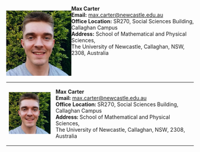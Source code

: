 <div>
    
<p style="float: left;"> 
    
<img src="./Headshot.jpeg" width="175">
        
</p>
    
<p style="float: right;">
    
<b> Max Carter </b> <br/> **Email:** max.carter@newcastle.edu.au <br/> **Office Location:** SR270, Social Sciences Building, Callaghan Campus <br/>  **Address:** School of Mathematical and Physical Sciences, <br/> The University of Newcastle, Callaghan, NSW, 2308, Australia
        
</p>

</div>



<table style="border-collapse: collapse; border: none;">
    
<td>
    
<img src="./Headshot.jpeg" width="175">
            
</td>

<td>

**Max Carter** <br/> **Email:** max.carter@newcastle.edu.au <br/> **Office Location:** SR270, Social Sciences Building, Callaghan Campus <br/>  **Address:** School of Mathematical and Physical Sciences, <br/> The University of Newcastle, Callaghan, NSW, 2308, Australia

</td>

</table>

